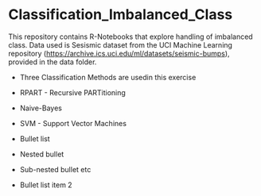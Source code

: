 # Classification_Imbalanced_Class

This repository contains R-Notebooks that explore handling of imbalanced class.
Data used is Sesismic dataset from the UCI Machine Learning repository (https://archive.ics.uci.edu/ml/datasets/seismic-bumps), provided in the data folder.

* Three Classification Methods are usedin this exercise
 * RPART  - Recursive PARTitioning
 * Naive-Bayes
 * SVM - Support Vector Machines


* Bullet list
 * Nested bullet
  * Sub-nested bullet etc
* Bullet list item 2
